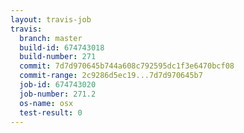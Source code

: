 ```yaml
---
layout: travis-job
travis:
  branch: master
  build-id: 674743018
  build-number: 271
  commit: 7d7d970645b744a608c792595dc1f3e6470bcf08
  commit-range: 2c9286d5ec19...7d7d970645b7
  job-id: 674743020
  job-number: 271.2
  os-name: osx
  test-result: 0
---
```

